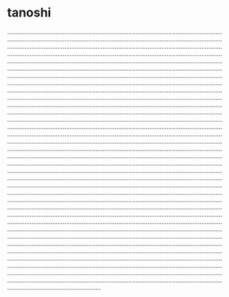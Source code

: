 # tanoshi
..........................................................................................................................................................................................................................................................................................................................................................................................................................................................................................................................................................................................................................................................................................................................................................................................................................................................................................................................................................................................................................................................................................................................................................................................................................................................................................................................................................................................................................................................................................................................................................................................................................................................................................................................................................................................................................................................................................................................................................................................................................................................................................................................................................................................................................................................................................................................................................................................................................................................................................................................................................................................................................................................................................................................................................................................................................................................................................................................................................................................................................................................................................................................................................................................................................................................................................................................................................................................................................................................................................................................................................................................................................................................................................................................................................................................................................................................................................................................................................................................................................................................................................................................................................................................................................................................................................................................................................................................................................................................................................................................................................................
